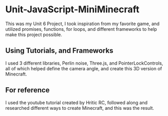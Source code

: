 # Unit-JavaScript-MiniMinecraft

This was my Unit 6 Project, I took inspiration from my favorite game, and utilized promises, functions, for loops, and different frameworks to help make this project possible.

## Using Tutorials, and Frameworks
I used 3 different libraries, Perlin noise, Three.js, and PointerLockControls, all of which helped define the camera angle, and create this 3D version of Minecraft. 

## For reference 
I used the youtube tutorial created by Hritic RC, followed along and researched different ways to create Minecraft, and this was the result. 
